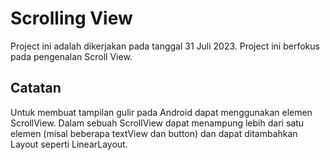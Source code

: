 # Scrolling View

Project ini adalah dikerjakan pada tanggal 31 Juli 2023. Project ini berfokus pada pengenalan Scroll View.

## Catatan
Untuk membuat tampilan gulir pada Android dapat menggunakan elemen ScrollView. Dalam sebuah ScrollView dapat menampung lebih dari satu elemen (misal beberapa textView dan button) dan dapat ditambahkan Layout seperti LinearLayout.
